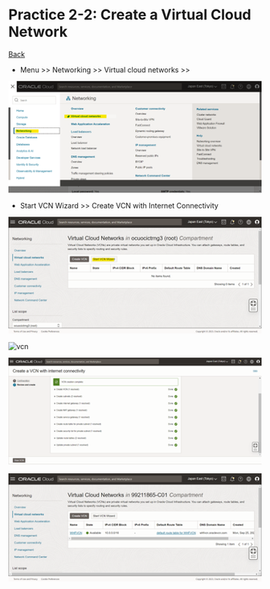# Practice 2-2: Create a Virtual Cloud Network

[Back](../index.md)

- Menu >> Networking >> Virtual cloud networks >>

![vcn](./pic/lab_2_2_vcn01.png)

- Start VCN Wizard >> Create VCN with Internet Connectivity

![vcn](./pic/lab_2_2_vcn02.png)

![vcn](./pic/lab_2_2_vcn03.png)

![vcn](./pic/lab_2_2_vcn04.png)

![vcn](./pic/lab_2_2_vcn05.png)
